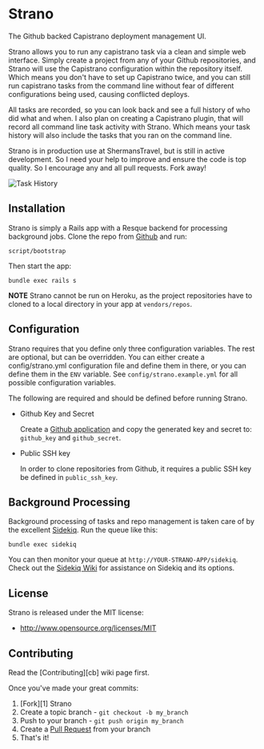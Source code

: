 Strano
======

The Github backed Capistrano deployment management UI.

Strano allows you to run any capistrano task via a clean and simple web interface.
Simply create a project from any of your Github repositories, and Strano will use
the Capistrano configuration within the repository itself. Which means you don't
have to set up Capistrano twice, and you can still run capistrano tasks from the
command line without fear of different configurations being used, causing
conflicted deploys.

All tasks are recorded, so you can look back and see a full history of who did
what and when. I also plan on creating a Capistrano plugin, that will record all
command line task activity with Strano. Which means your task history will also
include the tasks that you ran on the command line.

Strano is in production use at ShermansTravel, but is still in active development.
So I need your help to improve and ensure the code is top quality. So I encourage
any and all pull requests. Fork away!

![Task History](https://img.skitch.com/20120119-rk61yn6u4gt73s9kic829513py.jpg)

Installation
------------

Strano is simply a Rails app with a Resque backend for processing background jobs.
Clone the repo from [Github](https://github.com/joelmoss/strano) and run:

    script/bootstrap

Then start the app:

    bundle exec rails s

**NOTE** Strano cannot be run on Heroku, as the project repositories have to cloned
to a local directory in your app at `vendors/repos`.


Configuration
-------------

Strano requires that you define only three configuration variables. The rest are
optional, but can be overridden. You can either create a config/strano.yml
configuration file and define them in there, or you can define them in the `ENV`
variable. See `config/strano.example.yml` for all possible configuration variables.

The following are required and should be defined before running Strano.

- Github Key and Secret

  Create a [Github application](https://github.com/settings/applications) and copy
  the generated key and secret to: `github_key` and `github_secret`.

- Public SSH key

  In order to clone repositories from Github, it requires a public SSH key be
  defined in `public_ssh_key`.


Background Processing
---------------------

Background processing of tasks and repo management is taken care of by the excellent [Sidekiq](https://github.com/mperham/sidekiq). Run
the queue like this:

    bundle exec sidekiq

You can then monitor your queue at `http://YOUR-STRANO-APP/sidekiq`. Check out the [Sidekiq Wiki](https://github.com/mperham/sidekiq/wiki) for assistance on Sidekiq and its options.


License
-------

Strano is released under the MIT license:

* http://www.opensource.org/licenses/MIT


Contributing
------------

Read the [Contributing][cb] wiki page first.

Once you've made your great commits:

1. [Fork][1] Strano
2. Create a topic branch - `git checkout -b my_branch`
3. Push to your branch - `git push origin my_branch`
4. Create a [Pull Request](http://help.github.com/pull-requests/) from your branch
5. That's it!
